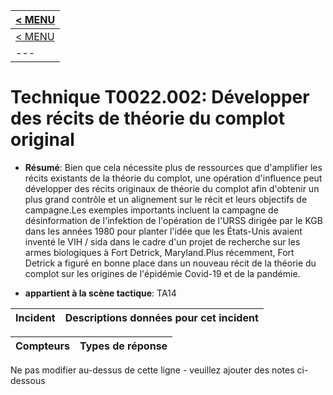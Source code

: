 |[< MENU](../README.md)|
|---|
|[< MENU](../../README.md)|
|---|
# Technique T0022.002: Développer des récits de théorie du complot original

* **Résumé**: Bien que cela nécessite plus de ressources que d'amplifier les récits existants de la théorie du complot, une opération d'influence peut développer des récits originaux de théorie du complot afin d'obtenir un plus grand contrôle et un alignement sur le récit et leurs objectifs de campagne.Les exemples importants incluent la campagne de désinformation de l'infektion de l'opération de l'URSS dirigée par le KGB dans les années 1980 pour planter l'idée que les États-Unis avaient inventé le VIH / sida dans le cadre d'un projet de recherche sur les armes biologiques à Fort Detrick, Maryland.Plus récemment, Fort Detrick a figuré en bonne place dans un nouveau récit de la théorie du complot sur les origines de l'épidémie Covid-19 et de la pandémie.

* **appartient à la scène tactique**: TA14


|Incident |Descriptions données pour cet incident |
|-------- |-------------------- |



|Compteurs |Types de réponse |
|-------- |-------------- |


Ne pas modifier au-dessus de cette ligne - veuillez ajouter des notes ci-dessous